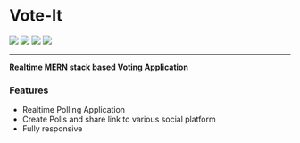 # Vote-It

[![](https://img.shields.io/badge/React-20232A?style=for-the-badge&logo=react&logoColor=61DAFB)](https://reactjs.org/) [![](https://img.shields.io/badge/Node.js-43853D?style=for-the-badge&logo=node.js&logoColor=white)](https://nodejs.org/en/)  [![](https://img.shields.io/badge/Express.js-000000?style=for-the-badge&logo=express&logoColor=white)](https://expressjs.com/)         [![](https://img.shields.io/badge/MongoDB-4EA94B?style=for-the-badge&logo=mongodb&logoColor=white)](https://www.mongodb.com/)

---
**Realtime MERN stack based Voting Application**

### Features

- Realtime Polling Application
- Create Polls and share link to various social platform
- Fully responsive

